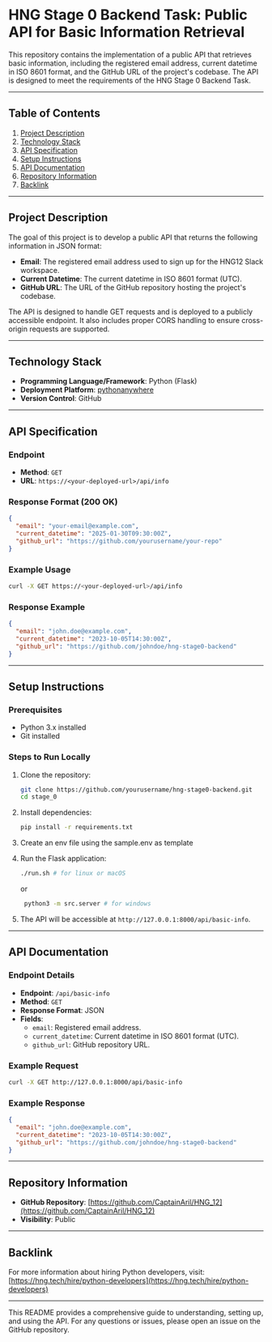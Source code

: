 # HNG Stage 0 Backend Task: Public API for Basic Information Retrieval

This repository contains the implementation of a public API that retrieves basic information, including the registered email address, current datetime in ISO 8601 format, and the GitHub URL of the project's codebase. The API is designed to meet the requirements of the HNG Stage 0 Backend Task.

---

## Table of Contents
1. [Project Description](#project-description)
2. [Technology Stack](#technology-stack)
3. [API Specification](#api-specification)
4. [Setup Instructions](#setup-instructions)
5. [API Documentation](#api-documentation)
6. [Repository Information](#repository-information)
7. [Backlink](#backlink)

---

## Project Description
The goal of this project is to develop a public API that returns the following information in JSON format:
- **Email**: The registered email address used to sign up for the HNG12 Slack workspace.
- **Current Datetime**: The current datetime in ISO 8601 format (UTC).
- **GitHub URL**: The URL of the GitHub repository hosting the project's codebase.

The API is designed to handle GET requests and is deployed to a publicly accessible endpoint. It also includes proper CORS handling to ensure cross-origin requests are supported.

---

## Technology Stack
- **Programming Language/Framework**: Python (Flask)
- **Deployment Platform**: [pythonanywhere](https://pythonanywhere.com/)
- **Version Control**: GitHub

---

## API Specification
### Endpoint
- **Method**: `GET`
- **URL**: `https://<your-deployed-url>/api/info`

### Response Format (200 OK)
```json
{
  "email": "your-email@example.com",
  "current_datetime": "2025-01-30T09:30:00Z",
  "github_url": "https://github.com/yourusername/your-repo"
}
```

### Example Usage
```bash
curl -X GET https://<your-deployed-url>/api/info
```

### Response Example
```json
{
  "email": "john.doe@example.com",
  "current_datetime": "2023-10-05T14:30:00Z",
  "github_url": "https://github.com/johndoe/hng-stage0-backend"
}
```

---

## Setup Instructions
### Prerequisites
- Python 3.x installed
- Git installed

### Steps to Run Locally
1. Clone the repository:
   ```bash
   git clone https://github.com/yourusername/hng-stage0-backend.git
   cd stage_0
   ```
2. Install dependencies:
   ```bash
   pip install -r requirements.txt
   ```
3. Create an env file using the sample.env as template

4. Run the Flask application:
   ```bash
   ./run.sh # for linux or macOS
   ```

   or 

   ```bash
    python3 -m src.server # for windows
   ```
5. The API will be accessible at `http://127.0.0.1:8000/api/basic-info`.

---

## API Documentation
### Endpoint Details
- **Endpoint**: `/api/basic-info`
- **Method**: `GET`
- **Response Format**: JSON
- **Fields**:
  - `email`: Registered email address.
  - `current_datetime`: Current datetime in ISO 8601 format (UTC).
  - `github_url`: GitHub repository URL.

### Example Request
```bash
curl -X GET http://127.0.0.1:8000/api/basic-info
```

### Example Response
```json
{
  "email": "john.doe@example.com",
  "current_datetime": "2023-10-05T14:30:00Z",
  "github_url": "https://github.com/johndoe/hng-stage0-backend"
}
```

---

## Repository Information
- **GitHub Repository**: [https://github.com/CaptainAril/HNG_12](https://github.com/CaptainAril/HNG_12)
- **Visibility**: Public

---

## Backlink
For more information about hiring Python developers, visit:  
[https://hng.tech/hire/python-developers](https://hng.tech/hire/python-developers)

---

This README provides a comprehensive guide to understanding, setting up, and using the API. For any questions or issues, please open an issue on the GitHub repository.